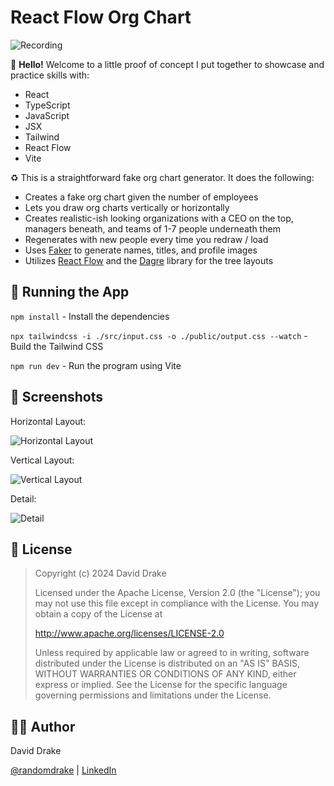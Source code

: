 # React Flow Org Chart
![Recording](https://github.com/randomdrake/react-flow-org-chart/blob/main/public/recording.gif?raw=true)

👋 **Hello!** Welcome to a little proof of concept I put together to showcase and practice skills with:

* React
* TypeScript
* JavaScript
* JSX
* Tailwind
* React Flow
* Vite

♻️ This is a straightforward fake org chart generator. It does the following:

* Creates a fake org chart given the number of employees
* Lets you draw org charts vertically or horizontally
* Creates realistic-ish looking organizations with a CEO on the top, managers beneath, and teams of 1-7 people underneath them
* Regenerates with new people every time you redraw / load
* Uses [Faker](https://github.com/faker-js/faker) to generate names, titles, and profile images
* Utilizes [React Flow](https://reactflow.dev/) and the [Dagre](https://github.com/dagrejs/dagre) library for the tree layouts

## 🏃 Running the App
`npm install` - Install the dependencies

`npx tailwindcss -i ./src/input.css -o ./public/output.css --watch` - Build the Tailwind CSS

`npm run dev` - Run the program using Vite

## 📸 Screenshots
Horizontal Layout:

![Horizontal Layout](https://github.com/randomdrake/react-flow-org-chart/blob/main/public/screenshot-horizontal.png?raw=true)

Vertical Layout:

![Vertical Layout](https://github.com/randomdrake/react-flow-org-chart/blob/main/public/screenshot-vertical.png?raw=true)

Detail:

![Detail](https://github.com/randomdrake/react-flow-org-chart/blob/main/public/screenshot-detail.png?raw=true)

## 🪪 License

> Copyright (c) 2024 David Drake
> 
> Licensed under the Apache License, Version 2.0 (the "License"); you may not use this file except in compliance with the License. You may obtain a copy of the License at
>
> http://www.apache.org/licenses/LICENSE-2.0
>
> Unless required by applicable law or agreed to in writing, software distributed under the License is distributed on an "AS IS" BASIS, WITHOUT WARRANTIES OR CONDITIONS OF ANY KIND, either express or implied. See the License for the specific language governing permissions and limitations under the License.

## 👨‍💻 Author

David Drake

[@randomdrake](https://github.com/randomdrake) | [LinkedIn](https://www.linkedin.com/in/randomdrake)